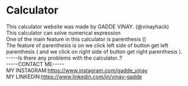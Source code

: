 # Calculator
This calculator website was made by GADDE VINAY. (@vinayhack) <br>
This calculator can solve numerical expression<br>
One of the main feature in this calculator is parenthesis ()<br>
The feature of parenthesis is on we click left side of button get left parenthesis ( and we click on right side of button get right parenthesis ).<br>
-----Is there any problems with the calculator..?<br>
-----CONTACT ME-----<br>
MY INSTAGRAM:https://www.instagram.com/gadde_vinay<br>
MY LINKEDIN:https://www.linkedin.com/in/vinay-gadde<br>
